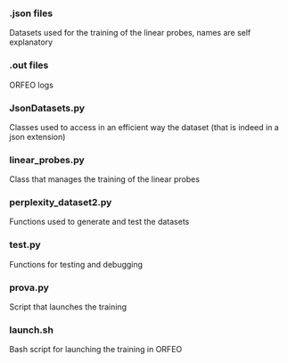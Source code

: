 ### .json files
Datasets used for the training of the linear probes, names are self explanatory
### .out files
ORFEO logs
### JsonDatasets.py
Classes used to access in an efficient way the dataset (that is indeed in a json extension)
### linear_probes.py
Class that manages the training of the linear probes
### perplexity_dataset2.py
Functions used to generate and test the datasets
### test.py
Functions for testing and debugging
### prova.py
Script that launches the training
### launch.sh
Bash script for launching the training in ORFEO
